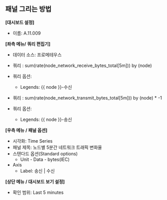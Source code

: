 ## 패널 그리는 방법

**[대시보드 설정]**
* 이름: A.11.009

**[좌측 메뉴/ 쿼리 편집기]**
* 데이터 소스: 프로메테우스
* 쿼리 :  sum(rate(node_network_receive_bytes_total[5m])) by (node)
* 쿼리 옵션:
  - Legends: {{ node }}-수신

* 쿼리 : sum(rate(node_network_transmit_bytes_total[5m])) by (node) * -1 
* 쿼리 옵션:
  - Legends: {{ node }}-송신

**[우측 메뉴 / 패널 옵션]**
* 시각화: Time Series
* 패널 제목: 노드별 5분간 네트워크 트래픽 변화율
* 스탠다드 옵션(Standard options)
  - Unit - Data - bytes(IEC)
* Axis
  - Label: 송신 | 수신
 
**[상단 메뉴 / 대시보드 보기 설정]**
* 확인 범위: Last 5 minutes